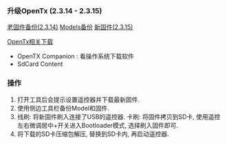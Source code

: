 ### 升级OpenTx (2.3.14 - 2.3.15)

[老固件备份(2.3.14)](./assets/Frsky%20Taranis%20X9D+%202019%20Se.backup.bin)
[Models备份](./assets/models.otx)
[新固件(2.3.15)](./assets/opentx-x9d+2019-en.bin)

[OpenTx相关下载](http://www.open-tx.org/downloads.html)
* OpenTX Companion : 看操作系统下载软件
* SdCard Content

### 操作

1. 打开工具后会提示设置遥控器并下载最新固件.  
2. 使用侧边工具栏备份Model和固件.  
3. 线刷: 将新固件刷入连接了USB的遥控器. 卡刷: 将固件拷贝到SD卡, 使用遥控左右微调居中+开关进入Bootloader模式, 选择刷入固件即可.  
4. 将下载的SD卡压缩包解压, 替换到SD卡内, 再启动遥控器.  
